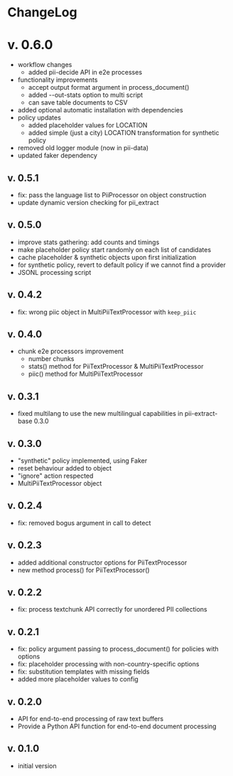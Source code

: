 # ChangeLog

# v. 0.6.0
 * workflow changes
     - added pii-decide API in e2e processes
 * functionality improvements
    -  accept output format argument in process_document()
    -  added --out-stats option to multi script
    -  can save table documents to CSV
 * added optional automatic installation with dependencies
 * policy updates
    - added placeholder values for LOCATION
    - added simple (just a city) LOCATION transformation for synthetic policy
 * removed old logger module (now in pii-data)
 * updated faker dependency

## v. 0.5.1
 * fix: pass the language list to PiiProcessor on object construction
 * update dynamic version checking for pii_extract

## v. 0.5.0
 * improve stats gathering: add counts and timings
 * make placeholder policy start randomly on each list of candidates
 * cache placeholder & synthetic objects upon first initialization
 * for synthetic policy, revert to default policy if we cannot find a provider
 * JSONL processing script

## v. 0.4.2
 * fix: wrong piic object in MultiPiiTextProcessor with `keep_piic`

## v. 0.4.0
 * chunk e2e processors improvement
    - number chunks
    - stats() method for PiiTextProcessor & MultiPiiTextProcessor
	- piic() method for MultiPiiTextProcessor

## v. 0.3.1
 * fixed multilang to use the new multilingual capabilities in
   pii-extract-base 0.3.0

## v. 0.3.0
 * "synthetic" policy implemented, using Faker
 * reset behaviour added to object
 * "ignore" action respected
 * MultiPiiTextProcessor object

## v. 0.2.4
 * fix: removed bogus argument in call to detect

## v. 0.2.3
 * added additional constructor options for PiiTextProcessor
 * new method process() for PiiTextProcessor()

## v. 0.2.2
 * fix: process textchunk API correctly for unordered PII collections

## v. 0.2.1
 * fix: policy argument passing to process_document() for policies with options
 * fix: placeholder processing with non-country-specific options
 * fix: substitution templates with missing fields
 * added more placeholder values to config

## v. 0.2.0
 * API for end-to-end processing of raw text buffers
 * Provide a Python API function for end-to-end document processing

## v. 0.1.0
 * initial version
